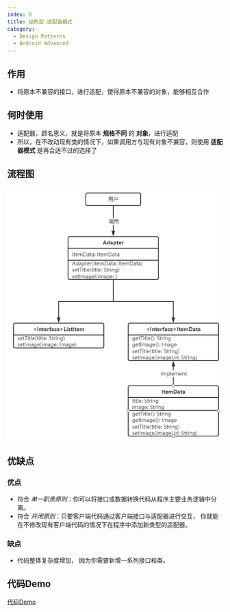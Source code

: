 ```yaml
---
index: 8
title: 结构型-适配器模式
category: 
  - Design Patterns
  - Android Advanced
---
```


## 作用

- 将原本不兼容的接口，进行适配，使得原本不兼容的对象，能够相互合作

## 何时使用

- 适配器，顾名思义，就是将原本 **规格不同** 的 **对象**，进行适配
- 所以，在不改动现有类的情况下，如果调用方与现有对象不兼容，则使用 **适配器模式** 是再合适不过的选择了

## 流程图

![image-20220910164343703](https://raw.githubusercontent.com/CoderWDD/myImages/main/blog_images/image-20220910164343703.png)

## 优缺点

### 优点

- 符合 *单一职责原则*：你可以将接口或数据转换代码从程序主要业务逻辑中分离。
- 符合 *开闭原则*：只要客户端代码通过客户端接口与适配器进行交互， 你就能在不修改现有客户端代码的情况下在程序中添加新类型的适配器。

### 缺点

- 代码整体复杂度增加， 因为你需要新增一系列接口和类。

## 代码Demo

[代码Demo](https://github.com/CoderWDD/DesignPattern/tree/master/src/main/kotlin/adapter_pattern)